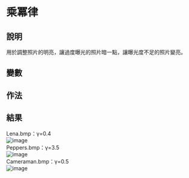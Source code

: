 # 乘冪律
## 說明
用於調整照片的明亮，讓過度曝光的照片暗一點，讓曝光度不足的照片變亮。  

## 變數


## 作法

## 結果
Lena.bmp：γ=0.4  
![image](https://user-images.githubusercontent.com/86739086/146003418-3cea070c-73fe-40a7-b4ac-a18ad310d5a7.png)  
Peppers.bmp：γ=3.5  
![image](https://user-images.githubusercontent.com/86739086/146003429-4763c577-586a-4ed2-8263-55143d6b858d.png)  
Cameraman.bmp：γ=0.5  
![image](https://user-images.githubusercontent.com/86739086/146003454-9df1f075-ee25-4cf9-b235-1ac04bec60ae.png)  
